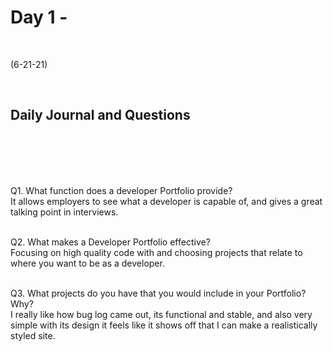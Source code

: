 # Day 1 - 
<br>
  
 (6-21-21)

<br>

## Daily Journal and Questions
<br>
<br>

<br>
<br>

Q1. What function does a developer Portfolio provide?
<br>
  It allows employers to see what a developer is capable of, and gives a great talking point in interviews.
<br>
<br>

Q2. What makes a Developer Portfolio effective?
<br>
 Focusing on high quality code with and choosing projects that relate to where you want to be as a developer.
<br>
<br>

Q3. What projects do you have that you would include in your Portfolio? Why?
<br>
I really like how bug log came out, its functional and stable, and also very simple with its design it feels like it shows off that I can make a realistically styled site.
 

